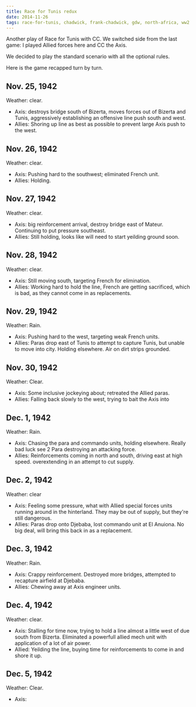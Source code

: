 ```yaml
---
title: Race for Tunis redux
date: 2014-11-26
tags: race-for-tunis, chadwick, frank-chadwick, gdw, north-africa, ww2
---
```


Another play of Race for Tunis with CC. We switched side from the last
game: I played Allied forces here and CC the Axis.

We decided to play the standard scenario with all the optional rules.

Here is the game recapped turn by turn.

## Nov. 25, 1942

Weather: clear.

* Axis: destroys bridge south of Bizerta, moves forces out of Bizerta
  and Tunis, aggressively establishing an offensive line push south and
  west.
* Allies: Shoring up line as best as possible to prevent large Axis push
  to the west.

## Nov. 26, 1942

Weather: clear.

* Axis: Pushing hard to the southwest; eliminated French unit.
* Allies: Holding.

## Nov. 27, 1942

Weather: clear.

* Axis: big reinforcement arrival, destroy bridge east of Mateur.
  Continuing to put pressure southeast.
* Allies: Still holding, looks like will need to start yeilding ground
  soon.

## Nov. 28, 1942

Weather: clear.

* Axis: Still moving south, targeting French for elimination.
* Allies: Working hard to hold the line, French are getting sacrificed,
  which is bad, as they cannot come in as replacements.

## Nov. 29, 1942

Weather: Rain.

* Axis: Pushing hard to the west, targeting weak French units.
* Allies: Paras drop east of Tunis to attempt to capture Tunis, but
  unable to move into city. Holding elsewhere. Air on dirt strips
  grounded.

## Nov. 30, 1942

Weather: Clear.

* Axis: Some inclusive jockeying about; retreated the Allied paras.
* Allies: Falling back slowly to the west, trying to bait the Axis into

## Dec. 1, 1942

Weather: Rain.

* Axis: Chasing the para and commando units, holding elsewhere. Really
  bad luck see 2 Para destroying an attacking force.
* Allies: Reinforcements coming in north and south, driving east at high speed.
  overextending in an attempt to cut supply.

## Dec. 2, 1942

Weather: clear

* Axis: Feeling some pressure, what with Allied special forces units
  running around in the hinterland. They may be out of supply, but they're
  still dangerous.
* Allies: Paras drop onto Djebaba, lost commando unit at El Anuiona. No
  big deal, will bring this back in as a replacement.

## Dec. 3, 1942

Weather: Rain.

* Axis: Crappy reinforcement. Destroyed more bridges, attempted to
  recapture airfield at Djebaba.
* Allies: Chewing away at Axis engineer units.

## Dec. 4, 1942

Weather: clear.

* Axis: Stalling for time now, trying to hold a line almost a little
  west of due south from Bizerta. Eliminated a powerfull allied mech
  unit with application of a lot of air power.
* Allied: Yeilding the line, buying time for reinforcements to come in
  and shore it up.

## Dec. 5, 1942

Weather: Clear.

* Axis: 
